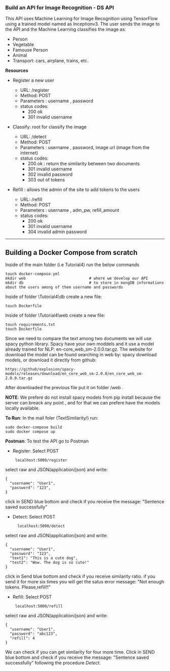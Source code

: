 ### Build an API for Image Recognition - DS API

This API uses Machine Learning for Image Recognition using TensorFlow using a trained model named as Inceptionv3.
The user sends the image to the API and the Machine Learning classifies the image as:

- Person
- Vegetable
- Famouse Person
- Animal
- Transport: cars, airplane, trains, etc.

**Resources**

- Register a new user

    - URL: /register
    - Method: POST
    - Parameters : username , password
    - status codes: 
      - 200 ok
      - 301 invalid username

- Classify: root for classify the image

    - URL: /detect
    - Method: POST
    - Parameters : username , password, image url (image from the internet)
    - status codes: 
      - 200 ok : return the similarity between two documents
      - 301 invalid username
      - 302 invalid password
      - 303 out of tokens

- Refill : allows the admin of the site to add tokens to the users

    - URL: /refill
    - Method: POST
    - Parameters : username , adm_pw, refill_amount
    - status codes: 
      - 200 ok
      - 301 invalid username
      - 304 invalid admin password
    
* * * * * * * * * * * * * * * * * * * * * * * * * * * * * * *    

## Building a Docker Compose from scratch
    
Inside of the main folder (i.e Tutorial4) run the below commands
    
    touch docker-compose.yml
    mkdir web                            # where we develop our API
    mkdir db                             # to store in mongDB informations about the users among of them username and passwords
        
Inside of folder \Tutorial4\db create a new file:
   
    touch Dockerfile
   
Inside of folder \Tutorial4\web create a new file:

    touch requirements.txt   
    touch Dockerfile
        
Since we need to compare the text among two documents we will use spacy python library. Spacy have your own moddels and it use a model already trained for NLP: en-core_web_sm-2.0.0.tar.gz. The website for download the model can be found searching in web by: spacy download models, or download it directly from github: 

    https://github/explosion/spacy-models/releases/download/en_core_web_sm-2.0.0/en_core_web_sm-2.0.0.tar.gz

After downloaded the previous file put it on folder /web .

**NOTE**: We prefere do not install spacy models from pip install because the server can breack any point , and for that we can prefere have the models locally available.

**To Run**: In the mail foler (TextSimilarity/) run:

    sudo docker-compose build
    sudo docker compose up

**Postman**: To test the API go to Postman

- Register: Select POST

       localhost:5000/register

select raw and JSON(application/json) and write:

    {
      "username": "User1",
      "password": "123",
    }
click in SEND blue bottom and check if you receive the message: "Sentence saved successfully"

- Detect: Select POST

        localhost:5000/detect
    
select raw and JSON(application/json) and write:

    {
      "username": "User1",
      "password": "123",
      "text1": "This is a cute dog",
      "test2": "Wow. The dog is so cute!"
    }
   
click in Send blue bottom and check if you receive similarity ratio. if you send it for more six times you will get the satus error message: "Not enough tokens. Please,refill!!"

- Refill: Select POST

       localhost:5000/refill

select raw and JSON(application/json) and write:

    {
      "username": "User1",
      "password": "abc123",
      "refill": 4
    }

We can check if you can get similarity for four more time. Click in SEND blue bottom and check if you receive the message: "Sentence saved successfully" following the procedure _Detect_.
